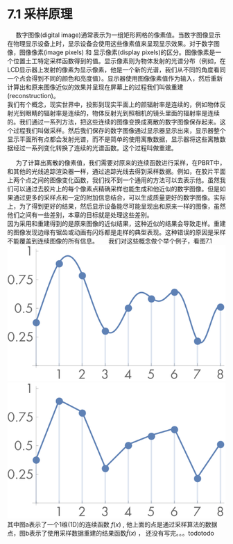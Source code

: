 # 7.1 采样原理

&#160;&#160;&#160;&#160;
数字图像(digital image)通常表示为一组矩形网格的像素值。当数字图像显示在物理显示设备上时，显示设备会使用这些像素值来呈现显示效果。对于数字图像，图像像素(image pixels) 和 显示像素(display pixels)的区分。图像像素是一个位置土工特定采样函数得到的值。显示像素则为物体发射的光谱分布（例如，在LCD显示器上发射的像素为显示像素，他是一个新的光谱，我们从不同的角度看同一个点会得到不同的颜色和亮度值）。显示器使用图像像素值作为输入，然后重新计算出和原来图像近似的效果并呈现在屏幕上的过程我们叫做重建(reconstruction)。  
我们有个概念，现实世界中，投影到现实平面上的颜辐射率是连续的，例如物体反射光到眼睛的辐射率是连续的，物体反射光到照相机的镜头里面的辐射率是连续的。我们通过一系列方法，把这些连续的图像变换成离散的数字图像保存起来。这个过程我们叫做采样。然后我们保存的数字图像通过显示器显示出来，显示器整个显示平面所有点都会发射光谱，而不是简单的使用离散数据，显示器将这些离散数据经过一系列变化转换了连续的光谱函数。这个过程叫做重建。

&#160;&#160;&#160;&#160;
为了计算出离散的像素值，我们需要对原来的连续函数进行采样，在PBRT中，和其他的光线追踪渲染器一样，通过追踪光线去得到采样数据。例如，在胶片平面上两个点之间的图像变化函数，我们找不到一个通用的方法可以去表示他。虽然我们可以通过去胶片上的每个像素点精确采样也能生成和他近似的数字图像。但是如果通过更多的采样点和一定的附加信息结合，可以生成质量更好的数字图像。实际上，为了得到更好的结果，然后显示设备能尽可能呈现出和原来一样的图像，虽然他们之间有一些差别，本章的目标就是处理这些差别。  
因为采用和重建得到的是原来图像的近似结果，这种近似的结果会导致走样。重建的图像发现边缘有锯齿或动画有闪烁都是走样的典型表现。这种错误的原因是采样不能覆盖到连续图像的所有信息。
&#160;&#160;&#160;&#160;
我们对这些概念做个举个例子，看图7.1  
![7.1_a](assets/point-sampling.svg)![7.1_b](assets/linear-reconstruction.svg)  
其中图a表示了一个1维(1D)的连续函数 $f(x)$ , 他上面的点是通过采样算法的数据点，图b表示了使用采样数据重建的结果函数$\tilde{f}(x)$ ，
还没有写完。。。todotodo

